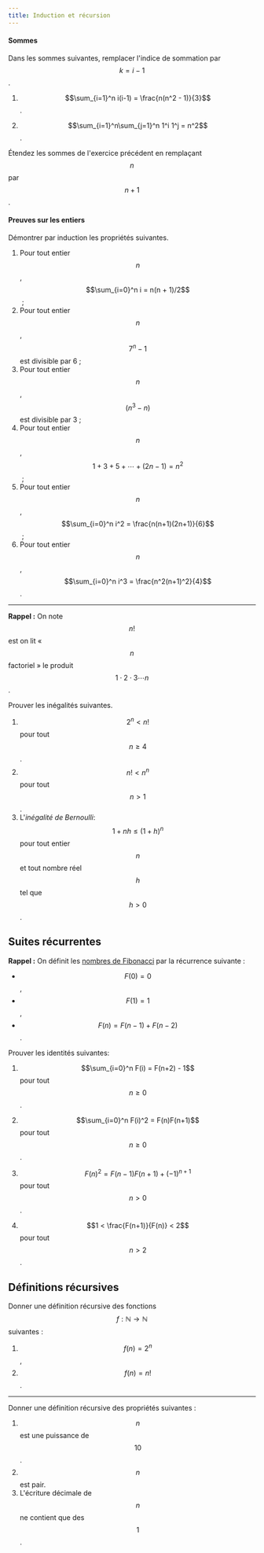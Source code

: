 ```yaml
---
title: Induction et récursion
---
```


#### Sommes

Dans les sommes suivantes, remplacer l'indice de sommation par $$k=i-1$$.

1. $$\sum_{i=1}^n i(i-1) = \frac{n(n^2 - 1)}{3}$$.

1. $$\sum_{i=1}^n\sum_{j=1}^n 1^i 1^j = n^2$$.


Étendez les sommes de l'exercice précédent en remplaçant $$n$$ par $$n+1$$.


#### Preuves sur les entiers

Démontrer par induction les propriétés suivantes.

1. Pour tout entier $$n$$, $$\sum_{i=0}^n i = n(n + 1)/2$$ ;
1. Pour tout entier $$n$$, $$7^n - 1$$ est divisible par 6 ;
1. Pour tout entier $$n$$, $$(n^3 - n)$$ est divisible par 3 ;
1. Pour tout entier $$n$$, $$1+3+5+\cdots+(2n-1) = n^2$$ ;
1. Pour tout entier $$n$$, $$\sum_{i=0}^n i^2 = \frac{n(n+1)(2n+1)}{6}$$ ;
1. Pour tout entier $$n$$, $$\sum_{i=0}^n i^3 = \frac{n^2(n+1)^2}{4}$$.

---------

**Rappel :** On note $$n!$$ est on lit « $$n$$ factoriel » le produit $$1\cdot 2\cdot 3\cdots n$$.

Prouver les inégalités suivantes.

1. $$2^n < n!$$ pour tout $$n\ge 4$$.
1. $$n! < n^n$$ pour tout $$n > 1$$.
1. L'*inégalité de Bernoulli*: $$1 + nh \le (1+h)^n$$ pour tout entier $$n$$ et tout nombre réel $$h$$ tel que $$h > 0$$.


## Suites récurrentes

**Rappel :** On définit les [nombres de Fibonacci](../../poly/induction#suite-de-fibonacci) par la récurrence suivante :

- $$F(0) = 0$$,
- $$F(1) = 1$$,
- $$F(n) = F(n-1) + F(n-2)$$.

Prouver les identités suivantes:

1. $$\sum_{i=0}^n F(i) = F(n+2) - 1$$ pour tout $$n\ge0$$.

1. $$\sum_{i=0}^n F(i)^2 = F(n)F(n+1)$$ pour tout $$n\ge0$$.

1. $$F(n)^2 = F(n-1)F(n+1) + (-1)^{n+1}$$ pour tout $$n>0$$.

1. $$1 < \frac{F(n+1)}{F(n)} < 2$$ pour tout $$n>2$$.


## Définitions récursives

Donner une définition récursive des fonctions $$f:\mathbb{N}\to\mathbb{N}$$ suivantes :

1. $$f(n) = 2^n$$,
1. $$f(n) = n!$$.

-----

Donner une définition récursive des propriétés suivantes :

1. $$n$$ est une puissance de $$10$$.
1. $$n$$ est pair.
1. L'écriture décimale de $$n$$ ne contient que des $$1$$.

<!--## Combinaisons-->
<!---->
<!--**Rappel :** on note $$\binom{n}{k}$$, et on lit « $$n$$ parmi $$k$$ », le-->
<!--nombre de $$k$$-combinaisons de $$n$$ éléments, c'est à dire le nombre de-->
<!--façons de choisir $$k$$ éléments parmi $$n$$. La récurrence fondamentale-->
<!--des combinaisons dit que-->
<!---->
<!--$$\binom{n}{k} = \binom{n-1}{k-1} + \binom{n-1}{k}.$$-->
<!---->
<!--Prouver par induction (en utilisant l'égalité ci dessus) les égalités-->
<!--suivantes.-->
<!---->
<!--1. $$\binom{n}{k} = \binom{n}{n-k}$$.-->
<!---->
<!--1. $$\binom{n}{k} = \frac{n}{k}\binom{n-1}{k-1}$$ pour tout $$0 < k \le n$$.-->
<!---->
<!--**Suggestion :** ces inductions sont plus facilement réalisées sur la-->
<!--variable $$n$$. Ceci correspond à prouver les égalités en remontant le-->
<!--triangle de Pascal ligne par ligne.-->
<!---->
<!---->
<!------------->
<!---->
<!--**Rappel :** Le triangle de Pascal est obtenu en arrangeant les-->
<!--coefficients binomiaux $$\binom{n}{k}$$ par lignes de longueur-->
<!--croissante, avec la variable $$n$$ qui parcourt les lignes et la-->
<!--variable $$k$$ qui parcourt les colonnes.-->
<!---->
<!--$$-->
<!--\begin{array}{c@{}c@{}c@{}c@{}c}-->
<!-- && \binom{0}{0}\\-->
<!-- & \binom{1}{0} && \binom{1}{1}\\-->
<!--\binom{2}{0} && \binom{2}{1} && \binom{2}{2}-->
<!--\end{array}-->
<!--$$-->
<!---->
<!--En utilisant le signe de sommation $$\Sigma$$, écrire les sommes-->
<!--suivantes :-->
<!---->
<!--1. La somme des coefficients de la $$n$$-ème ligne.-->
<!--2. La somme des coefficients de la $$k$$-ème colonne.-->
<!---->
<!--On définit les sommes *diagonales* et *anti-diagonales* du triangle de-->
<!--Pascal comme suit :-->
<!---->
<!--- La $$n$$-ème somme diagonale est $$\sum_{k\ge 0}\binom{n+k}{k}$$.-->
<!---->
<!--- La $$n$$-ème somme anti-diagonale est $$\sum_{k=0}^{\lfloor n/2 \rfloor}\binom{n-k}{k}$$.-->
<!---->
<!--3. Dessiner le triangle de Pascal et, pour chaque entier $$n$$, tracer-->
<!--des droites passant par les coefficients qui forment les sommes-->
<!--diagonales. Même chose pour les sommes anti-diagonales.-->
<!---->
<!--**Rappel :** On utilisera à nouveau la récurrence fondamentale des-->
<!--coefficients binomiaux, qui dit en pratique que chaque coefficient du-->
<!--triangle de Pascal est obtenu en faisant la somme des deux-->
<!--coefficients immédiatement au dessus :-->
<!---->
<!--$$\binom{n}{k} = \binom{n-1}{k-1} + \binom{n-1}{k}.$$-->
<!---->
<!--4. Prouver par induction que la somme des coefficients de la $$n$$-ième-->
<!--ligne vaut $$2^n$$.-->
<!---->
<!--**Rappel :** Les nombres de Fibonacci $$F(n)$$ sont définis par la-->
<!--récurrence $$F(0)=0$$, $$F(1)=1$$, $$F(n)=F(n-1)+F(n-2)$$.-->
<!--  -->
<!--5. Prouver par induction que la $$n$$-ème somme anti-diagonale vaut-->
<!--$$F(n+1)$$.-->
<!---->
<!--## Anagrammes-->
<!---->
<!--On note $$A(n)$$ le nombre d'[anagrammes](../../poly/anagramme) d'un mot de $$n$$-->
<!--lettres distinctes.-->
<!---->
<!--1. Combien vaut $$A(n)$$ ?-->
<!---->
<!--On considère maintenant des mots de $$n$$ lettres où la lettre « a »-->
<!--peut être répétée plusieurs fois, tandis que les autres lettres sont-->
<!--distinctes. Par exemple, le mot « abca ». On note $$A(n; n_a)$$ le-->
<!--nombre d'anagrammes d'un tel mot, où $$n$$ est le nombre de lettres et-->
<!--$$n_a$$ est le nombre de fois que la lettre « a » est répétée.-->
<!---->
<!--2. Combien d'angrammes ont les mots « aa », « aba », « abca », « abcda » ?-->
<!--3. Combien d'angrammes ont les mots « abc », « abca », « abaca » ?-->
<!--4. Combien vaut $$A(n; n_a)$$ pour des entiers quelconques ?-->
<!---->
<!--On considère finalement des mots de $$n$$ lettres où toute lettre peut-->
<!--être répétée. On note $$A(n; n_a, n_b, \ldots, n_z)$$ le nombre-->
<!--d'anagrammes d'un mot de $$n$$ lettres, où la lettre « a » est répétée-->
<!--$$n_a$$ fois, la lettre « b » $$n_b$$ fois, etc. (le cas échéant, $$n_x$$-->
<!--peut valoir $$1$$)-->
<!---->
<!--5. Combien vaut $$A(n; n_a, n_b, \ldots, n_z)$$ ?-->
<!---->
<!---->
<!--## Nombres de Catalan-->
<!---->
<!--Un **mot de Dyck** de longueur $$2n$$ est un mot formé $$n$$ lettres *A*-->
<!--et $$n$$ lettres *B* tel que aucun segment initial du mot contient plus-->
<!--de *B* que de *A*. Par exemple, les mots *ABAABB* et *AAABBB* sont des-->
<!--mots de Dyck, alors que *BA* ou *AABBBA* ne le sont pas.-->
<!---->
<!--1. Combien de mots de Dyck de longueur 0, 2, 4, 6 y a-t-il ?-->
<!--2. Donner un moyen de former un mot de Dyck de longueur $$n+2$$ à partir-->
<!--d'un mot de Dyck de longueur $$n$$.-->
<!--3. Donner un moyen de former un mot de Dyck de longueur $$n+m+2$$ à partir de deux mots de Dyck de longueur $$n$$ et $$m$$. Montrer que le cas précédent était un cas spécial de celui-ci.-->
<!--4. Montrer que tout mot de Dyck s'écrit de manière unique de cette façon.-->
<!--5. Donner une définition récursive de mot de Dyck.-->
<!---->
<!--On va noter $$C(n)$$ le nombre de mots de Dyck de longueur $$2n$$.-->
<!---->
<!--6. Combien valent $$C(0)$$, $$C(1)$$, $$C(2)$$ ?-->
<!--7. Donner une définition récursive de $$C(n)$$.-->
<!---->
<!--**Remarque :** Les nombres $$C(n)$$ sont appelés **nombres de Catalan**-->
<!--en l'honneur du mathématicien belge Eugène Charles Catalan. On peut-->
<!--prouver (mais c'est loin d'être simple) les égalités suivantes :-->
<!---->
<!--$$C(n) = \binom{2n}{n} - \binom{2n}{n+1} = \frac{1}{n+1}\binom{2n}{n}.$$-->
<!---->
<!--On s'intéresse maintenant au nombre de façons différentes dont on peut-->
<!--calculer une somme de $$n$$ nombres, par exemple-->
<!---->
<!--$$a + b + c + d.$$-->
<!---->
<!--9. Montrer qu'il y a $$C(n-1)$$ façon différentes de mettre des-->
<!--parenthèses autour d'une somme de $$n$$ nombres.-->
<!--9. Pour les cas $$n=3,4$$, dessiner un arbre binaire montrant l'ordre dans lequel les sommes sont calculées.-->
<!--10. En déduire une relation entre le nombre d'arbres binaires et la suite de Catalan.-->
<!---->
